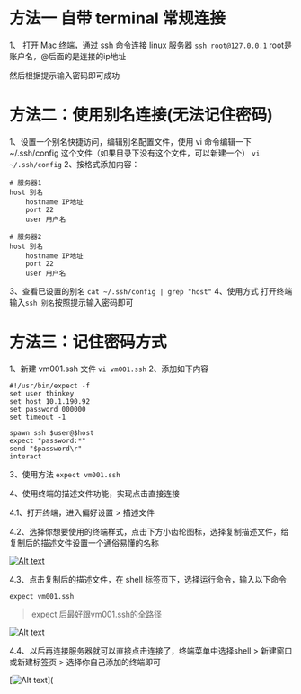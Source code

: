 # 方法一 自带 terminal 常规连接

1、 打开 Mac 终端，通过 ssh 命令连接 linux 服务器
`ssh root@127.0.0.1`
root是账户名，@后面的是连接的ip地址

然后根据提示输入密码即可成功

# 方法二：使用别名连接(无法记住密码)

1、设置一个别名快捷访问，编辑别名配置文件，使用 vi 命令编辑一下 ~/.ssh/config 这个文件（如果目录下没有这个文件，可以新建一个）
`vi ~/.ssh/config`
2、按格式添加内容：

```shell
# 服务器1
host 别名
    hostname IP地址
    port 22
    user 用户名
    
# 服务器2
host 别名
    hostname IP地址
    port 22
    user 用户名
```

3、查看已设置的别名
`cat ~/.ssh/config | grep "host"`
4、使用方式
打开终端输入`ssh 别名`按照提示输入密码即可

# 方法三：记住密码方式

1、新建 vm001.ssh 文件
`vi vm001.ssh`
2、添加如下内容

```shell
#!/usr/bin/expect -f
set user thinkey 
set host 10.1.190.92
set password 000000 
set timeout -1

spawn ssh $user@$host
expect "password:*"
send "$password\r"
interact
```

3、使用方法
`expect vm001.ssh`

4、使用终端的描述文件功能，实现点击直接连接

4.1、打开终端，进入偏好设置 > 描述文件

4.2、选择你想要使用的终端样式，点击下方小齿轮图标，选择复制描述文件，给复制后的描述文件设置一个通俗易懂的名称



[![Alt text](https://cdn.wangtwothree.com/imgur/ZSwyixN.png)](https://cdn.wangtwothree.com/imgur/ZSwyixN.png)



4.3、点击复制后的描述文件，在 shell 标签页下，选择运行命令，输入以下命令

```
expect vm001.ssh
```

> expect 后最好跟vm001.ssh的全路径



[![Alt text](https://cdn.wangtwothree.com/imgur/c9hOQCY.png)](https://cdn.wangtwothree.com/imgur/c9hOQCY.png)



4.4、以后再连接服务器就可以直接点击连接了，终端菜单中选择shell > 新建窗口或新建标签页 > 选择你自己添加的终端即可



[![Alt text](https://cdn.wangtwothree.com/imgur/lx6Zmed.png)](